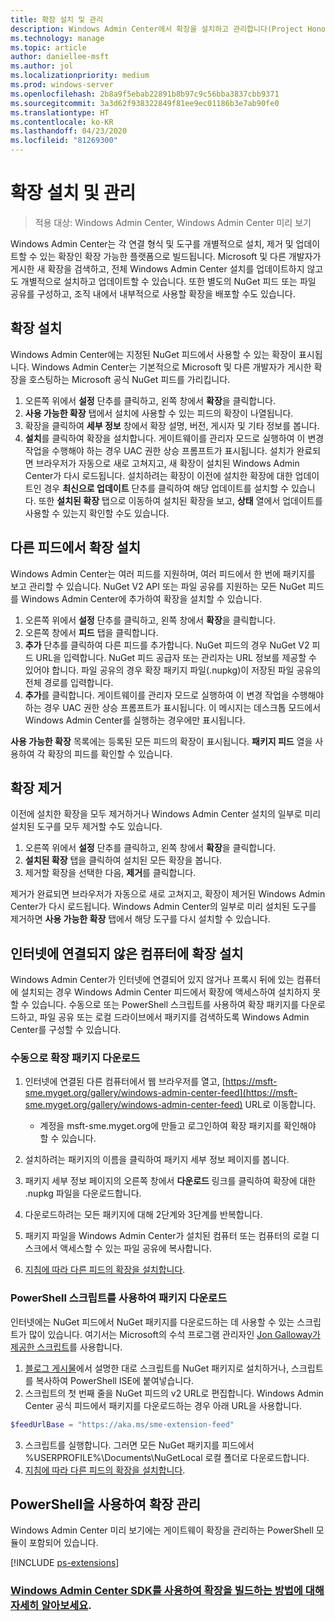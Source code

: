 ```yaml
---
title: 확장 설치 및 관리
description: Windows Admin Center에서 확장을 설치하고 관리합니다(Project Honolulu).
ms.technology: manage
ms.topic: article
author: daniellee-msft
ms.author: jol
ms.localizationpriority: medium
ms.prod: windows-server
ms.openlocfilehash: 2b8a9f5ebab22891b8b97c9c56bba3837cbb9371
ms.sourcegitcommit: 3a3d62f938322849f81ee9ec01186b3e7ab90fe0
ms.translationtype: HT
ms.contentlocale: ko-KR
ms.lasthandoff: 04/23/2020
ms.locfileid: "81269300"
---
```

# <a name="install-and-manage-extensions"></a>확장 설치 및 관리

>적용 대상: Windows Admin Center, Windows Admin Center 미리 보기

Windows Admin Center는 각 연결 형식 및 도구를 개별적으로 설치, 제거 및 업데이트할 수 있는 확장인 확장 가능한 플랫폼으로 빌드됩니다. Microsoft 및 다른 개발자가 게시한 새 확장을 검색하고, 전체 Windows Admin Center 설치를 업데이트하지 않고도 개별적으로 설치하고 업데이트할 수 있습니다. 또한 별도의 NuGet 피드 또는 파일 공유를 구성하고, 조직 내에서 내부적으로 사용할 확장을 배포할 수도 있습니다.

## <a name="installing-an-extension"></a>확장 설치

Windows Admin Center에는 지정된 NuGet 피드에서 사용할 수 있는 확장이 표시됩니다. Windows Admin Center는 기본적으로 Microsoft 및 다른 개발자가 게시한 확장을 호스팅하는 Microsoft 공식 NuGet 피드를 가리킵니다.

1. 오른쪽 위에서 **설정** 단추를 클릭하고, 왼쪽 창에서 **확장**을 클릭합니다. 
2. **사용 가능한 확장** 탭에서 설치에 사용할 수 있는 피드의 확장이 나열됩니다.
3. 확장을 클릭하여 **세부 정보** 창에서 확장 설명, 버전, 게시자 및 기타 정보를 봅니다.
4. **설치**를 클릭하여 확장을 설치합니다. 게이트웨이를 관리자 모드로 실행하여 이 변경 작업을 수행해야 하는 경우 UAC 권한 상승 프롬프트가 표시됩니다. 설치가 완료되면 브라우저가 자동으로 새로 고쳐지고, 새 확장이 설치된 Windows Admin Center가 다시 로드됩니다. 설치하려는 확장이 이전에 설치한 확장에 대한 업데이트인 경우 **최신으로 업데이트** 단추를 클릭하여 해당 업데이트를 설치할 수 있습니다. 또한 **설치된 확장** 탭으로 이동하여 설치된 확장을 보고, **상태** 열에서 업데이트를 사용할 수 있는지 확인할 수도 있습니다.

## <a name="installing-extensions-from-a-different-feed"></a>다른 피드에서 확장 설치

Windows Admin Center는 여러 피드를 지원하며, 여러 피드에서 한 번에 패키지를 보고 관리할 수 있습니다. NuGet V2 API 또는 파일 공유를 지원하는 모든 NuGet 피드를 Windows Admin Center에 추가하여 확장을 설치할 수 있습니다.

1. 오른쪽 위에서 **설정** 단추를 클릭하고, 왼쪽 창에서 **확장**을 클릭합니다.
2. 오른쪽 창에서 **피드** 탭을 클릭합니다.
3. **추가** 단추를 클릭하여 다른 피드를 추가합니다. NuGet 피드의 경우 NuGet V2 피드 URL을 입력합니다. NuGet 피드 공급자 또는 관리자는 URL 정보를 제공할 수 있어야 합니다. 파일 공유의 경우 확장 패키지 파일(.nupkg)이 저장된 파일 공유의 전체 경로를 입력합니다.
4. **추가**를 클릭합니다. 게이트웨이를 관리자 모드로 실행하여 이 변경 작업을 수행해야 하는 경우 UAC 권한 상승 프롬프트가 표시됩니다. 이 메시지는 데스크톱 모드에서 Windows Admin Center를 실행하는 경우에만 표시됩니다.

**사용 가능한 확장** 목록에는 등록된 모든 피드의 확장이 표시됩니다. **패키지 피드** 열을 사용하여 각 확장의 피드를 확인할 수 있습니다.

## <a name="uninstalling-an-extension"></a>확장 제거

이전에 설치한 확장을 모두 제거하거나 Windows Admin Center 설치의 일부로 미리 설치된 도구를 모두 제거할 수도 있습니다.

1. 오른쪽 위에서 **설정** 단추를 클릭하고, 왼쪽 창에서 **확장**을 클릭합니다. 
2. **설치된 확장** 탭을 클릭하여 설치된 모든 확장을 봅니다.
3. 제거할 확장을 선택한 다음, **제거**를 클릭합니다.

제거가 완료되면 브라우저가 자동으로 새로 고쳐지고, 확장이 제거된 Windows Admin Center가 다시 로드됩니다. Windows Admin Center의 일부로 미리 설치된 도구를 제거하면 **사용 가능한 확장** 탭에서 해당 도구를 다시 설치할 수 있습니다.

## <a name="installing-extensions-on-a-computer-without-internet-connectivity"></a>인터넷에 연결되지 않은 컴퓨터에 확장 설치

Windows Admin Center가 인터넷에 연결되어 있지 않거나 프록시 뒤에 있는 컴퓨터에 설치되는 경우 Windows Admin Center 피드에서 확장에 액세스하여 설치하지 못할 수 있습니다. 수동으로 또는 PowerShell 스크립트를 사용하여 확장 패키지를 다운로드하고, 파일 공유 또는 로컬 드라이브에서 패키지를 검색하도록 Windows Admin Center를 구성할 수 있습니다.

### <a name="manually-downloading-extension-packages"></a>수동으로 확장 패키지 다운로드

1. 인터넷에 연결된 다른 컴퓨터에서 웹 브라우저를 열고, [https://msft-sme.myget.org/gallery/windows-admin-center-feed](https://msft-sme.myget.org/gallery/windows-admin-center-feed) URL로 이동합니다. 

   * 계정을 msft-sme.myget.org에 만들고 로그인하여 확장 패키지를 확인해야 할 수 있습니다.

2. 설치하려는 패키지의 이름을 클릭하여 패키지 세부 정보 페이지를 봅니다.
3. 패키지 세부 정보 페이지의 오른쪽 창에서 **다운로드** 링크를 클릭하여 확장에 대한 .nupkg 파일을 다운로드합니다.
4. 다운로드하려는 모든 패키지에 대해 2단계와 3단계를 반복합니다.
5. 패키지 파일을 Windows Admin Center가 설치된 컴퓨터 또는 컴퓨터의 로컬 디스크에서 액세스할 수 있는 파일 공유에 복사합니다.
6. [지침에 따라 다른 피드의 확장을 설치합니다](#installing-extensions-from-a-different-feed).

### <a name="downloading-packages-with-a-powershell-script"></a>PowerShell 스크립트를 사용하여 패키지 다운로드

인터넷에는 NuGet 피드에서 NuGet 패키지를 다운로드하는 데 사용할 수 있는 스크립트가 많이 있습니다. 여기서는 Microsoft의 수석 프로그램 관리자인 [Jon Galloway가 제공한 스크립트](https://weblogs.asp.net/jongalloway/downloading-a-local-nuget-repository-with-powershell)를 사용합니다.

1. [블로그 게시물](https://weblogs.asp.net/jongalloway/downloading-a-local-nuget-repository-with-powershell)에서 설명한 대로 스크립트를 NuGet 패키지로 설치하거나, 스크립트를 복사하여 PowerShell ISE에 붙여넣습니다.
2. 스크립트의 첫 번째 줄을 NuGet 피드의 v2 URL로 편집합니다. Windows Admin Center 공식 피드에서 패키지를 다운로드하는 경우 아래 URL을 사용합니다.

```powershell
$feedUrlBase = "https://aka.ms/sme-extension-feed"
```

3. 스크립트를 실행합니다. 그러면 모든 NuGet 패키지를 피드에서 %USERPROFILE%\Documents\NuGetLocal 로컬 폴더로 다운로드합니다.
4. [지침에 따라 다른 피드의 확장을 설치합니다](#installing-extensions-from-a-different-feed).

## <a name="manage-extensions-with-powershell"></a>PowerShell을 사용하여 확장 관리

Windows Admin Center 미리 보기에는 게이트웨이 확장을 관리하는 PowerShell 모듈이 포함되어 있습니다.

[!INCLUDE [ps-extensions](../includes/ps-extensions.md)]

### <a name="learn-more-about-building-an-extension-with-the-windows-admin-center-sdk"></a>[Windows Admin Center SDK를 사용하여 확장을 빌드하는 방법에 대해 자세히 알아보세요](../extend/extensibility-overview.md).